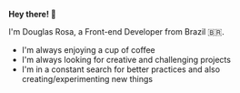 **Hey there! 👋**

I'm Douglas Rosa, a Front-end Developer from Brazil 🇧🇷.

- I'm always enjoying a cup of coffee
- I'm always looking for creative and challenging projects
- I'm in a constant search for better practices and also creating/experimenting new things